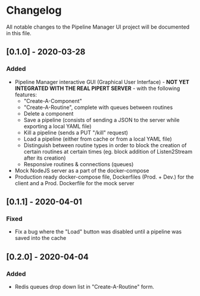 # Changelog

All notable changes to the Pipeline Manager UI project will be documented in this file.

## [0.1.0] - 2020-03-28

### Added

- Pipeline Manager interactive GUI (Graphical User Interface) - **NOT YET INTEGRATED WITH THE REAL PIPERT SERVER** - with the following features:
	- "Create-A-Component"
	- "Create-A-Routine", complete with queues between routines
	- Delete a component
	- Save a pipeline (consists of sending a JSON to the server while exporting a local YAML file)
	- Kill a pipeline (sends a PUT "/kill" request)
	- Load a pipeline (either from cache or from a local YAML file)
	- Distinguish between routine types in order to block the creation of certain routines at certain times (eg. block addition of Listen2Stream after its creation)
	- Responsive routines & connections (queues)
- Mock NodeJS server as a part of the docker-compose
- Production ready docker-compose file, Dockerfiles (Prod. + Dev.) for the client and a Prod. Dockerfile for the mock server

## [0.1.1] - 2020-04-01

### Fixed

- Fix a bug where the "Load" button was disabled until a pipeline was saved into the cache

## [0.2.0] - 2020-04-04

### Added

- Redis queues drop down list in "Create-A-Routine" form.
